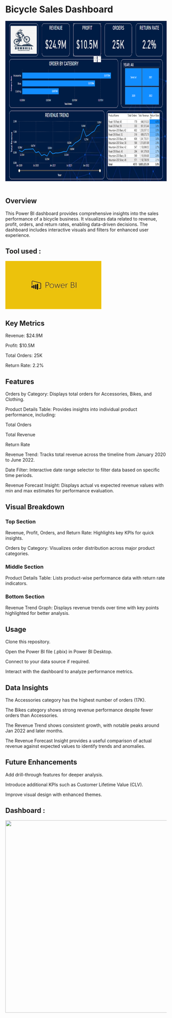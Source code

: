 # Bicycle Sales Dashboard

<img src="images/Dashboard.PNG" width="2000" height="500"/>&nbsp;

## Overview

This Power BI dashboard provides comprehensive insights into the sales performance of a bicycle business. It visualizes data related to revenue, profit, orders, and return rates, enabling data-driven decisions. The dashboard includes interactive visuals and filters for enhanced user experience.

## Tool used :
<img src="images/PowerBI Logo.jpg" width="300" height="150"/>&nbsp;

## Key Metrics

Revenue: $24.9M

Profit: $10.5M

Total Orders: 25K

Return Rate: 2.2%

## Features

Orders by Category: Displays total orders for Accessories, Bikes, and Clothing.

Product Details Table: Provides insights into individual product performance, including:

  Total Orders

  Total Revenue

  Return Rate

Revenue Trend: Tracks total revenue across the timeline from January 2020 to June 2022.

Date Filter: Interactive date range selector to filter data based on specific time periods.

Revenue Forecast Insight: Displays actual vs expected revenue values with min and max estimates for performance evaluation.

## Visual Breakdown

### Top Section

Revenue, Profit, Orders, and Return Rate: Highlights key KPIs for quick insights.

Orders by Category: Visualizes order distribution across major product categories.

### Middle Section

Product Details Table: Lists product-wise performance data with return rate indicators.

### Bottom Section

Revenue Trend Graph: Displays revenue trends over time with key points highlighted for better analysis.

## Usage

Clone this repository.

Open the Power BI file (.pbix) in Power BI Desktop.

Connect to your data source if required.

Interact with the dashboard to analyze performance metrics.

## Data Insights

The Accessories category has the highest number of orders (17K).

The Bikes category shows strong revenue performance despite fewer orders than Accessories.

The Revenue Trend shows consistent growth, with notable peaks around Jan 2022 and later months.

The Revenue Forecast Insight provides a useful comparison of actual revenue against expected values to identify trends and anomalies.

## Future Enhancements

Add drill-through features for deeper analysis.

Introduce additional KPIs such as Customer Lifetime Value (CLV).

Improve visual design with enhanced themes.

## Dashboard :
<img src="Images/Bicycle Sales Dashboard.png" width="2500" height="600"/>&nbsp;
